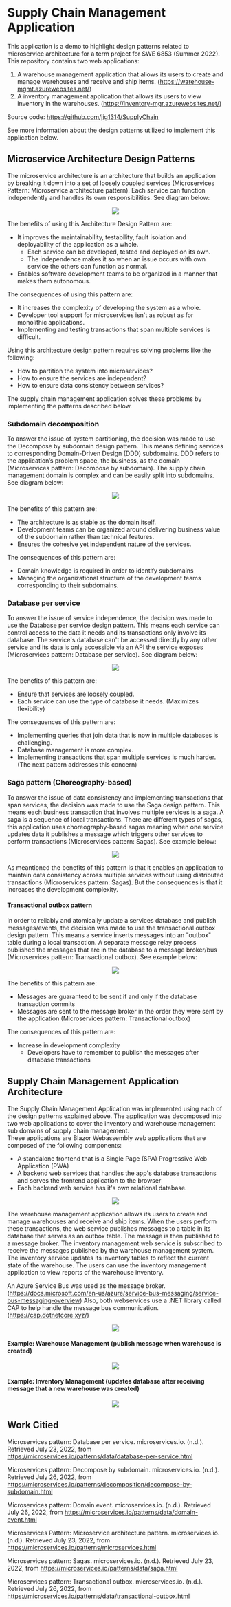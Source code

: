 # Supply Chain Management Application
This application is a demo to highlight design patterns related to microservice architecture for a term project for SWE 6853 (Summer 2022). This repository contains two web applications:  
  1. A warehouse management application that allows its users to create and manage warehouses and receive and ship items. (https://warehouse-mgmt.azurewebsites.net/)
  2. A inventory management application that allows its users to view inventory in the warehouses. (https://inventory-mgr.azurewebsites.net/)

Source code: https://github.com/jig1314/SupplyChain  

See more information about the design patterns utilized to implement this application below.

## Microservice Architecture Design Patterns
The microservice architecture is an architecture that builds an application by breaking it down into a set of loosely coupled services (Microservices Pattern: Microservice architecture pattern). Each service can function independently and handles its own responsibilities. See diagram below:

<p align="center">
  <img src="https://user-images.githubusercontent.com/10623036/181138047-1a22ba83-ab59-47b6-bbf1-f2127afaf5ab.png">
</p>

The benefits of using this Architecture Design Pattern are:
* It improves the maintainability, testability, fault isolation and deployability of the application as a whole.
  *  Each service can be developed, tested and deployed on its own.
  *  The independence makes it so when an issue occurs with own service the others can function as normal.
* Enables software development teams to be organized in a manner that makes them autonomous.

The consequences of using this pattern are:
* It increases the complexity of developing the system as a whole.
* Developer tool support for microservices isn't as robust as for monolithic applications.
* Implementing and testing transactions that span multiple services is difficult.

Using this architecture design pattern requires solving problems like the following:
* How to partition the system into microservices?
* How to ensure the services are independent?
* How to ensure data consistency between services?

The supply chain management application solves these problems by implementing the patterns described below.

### Subdomain decomposition
To answer the issue of system partitioning, the decision was made to use the Decompose by subdomain design pattern. This means defining services to corresponding Domain-Driven Design (DDD) subdomains. DDD refers to the application’s problem space, the business, as the domain (Microservices pattern: Decompose by subdomain). The supply chain management domain is complex and can be easily split into subdomains. See diagram below:

<p align="center">
  <img src="https://user-images.githubusercontent.com/10623036/181138723-948a1d25-64df-4286-abac-a33792f2e625.png">
</p>

The benefits of this pattern are:
* The architecture is as stable as the domain itself.
* Development teams can be organized around delivering business value of the subdomain rather than technical features.
* Ensures the cohesive yet independent nature of the services.

The consequences of this pattern are:
* Domain knowledge is required in order to identify subdomains 
* Managing the organizational structure of the development teams corresponding to their subdomains.

### Database per service
To answer the issue of service independence, the decision was made to use the Database per service design pattern. This means each service can control access to the data it needs and its transactions only involve its database. The service's database can't be accessed directly by any other service and its data is only accessible via an API the service exposes (Microservices pattern: Database per service). See diagram below:

<p align="center">
  <img src="https://user-images.githubusercontent.com/10623036/181138083-38d61e1c-718c-4303-a8ed-1c5390df2ddc.png">
</p>

The benefits of this pattern are:
* Ensure that services are loosely coupled.
* Each service can use the type of database it needs. (Maximizes flexibility)

The consequences of this pattern are:
* Implementing queries that join data that is now in multiple databases is challenging.
* Database management is more complex.
* Implementing transactions that span multiple services is much harder. (The next pattern addresses this concern)

### Saga pattern (Choreography-based)
To answer the issue of data consistency and implementing transactions that span services, the decision was made to use the Saga design pattern. This means each business transaction that involves multiple services is a saga. A saga is a sequence of local transactions. There are different types of sagas, this application uses choreography-based sagas meaning when one service updates data it publishes a message which triggers other services to perform transactions (Microservices pattern: Sagas). See example below:

<p align="center">
  <img src="https://user-images.githubusercontent.com/10623036/181138089-bfb35c8f-24c4-4bf0-aced-162f422f2b97.png">
</p>

As meantioned the benefits of this pattern is that it enables an application to maintain data consistency across multiple services without using distributed transactions (Microservices pattern: Sagas). But the consequences is that it increases the development complexity.

#### Transactional outbox pattern
In order to reliably and atomically update a services database and publish messages/events, the decision was made to use the transactional outbox design pattern. This means a service inserts messages into an "outbox" table during a local transaction. A separate message relay process published the messages that are in the database to a message broker/bus (Microservices pattern: Transactional outbox). See example below:

<p align="center">
  <img src="https://user-images.githubusercontent.com/10623036/181138104-a9cf264e-7f3a-47c0-abdb-949e9f20183c.png">
</p>

The benefits of this pattern are:
* Messages are guaranteed to be sent if and only if the database transaction commits
* Messages are sent to the message broker in the order they were sent by the application (Microservices pattern: Transactional outbox)

The consequences of this pattern are:
* Increase in development complexity
  * Developers have to remember to publish the messages after database transactions

## Supply Chain Management Application Architecture
The Supply Chain Management Application was implemented using each of the design patterns explained above. The application was decomposed into two web applications to cover the inventory and warehouse management sub domains of supply chain management.  
These applications are Blazor Webassembly web applications that are composed of the following components:
* A standalone frontend that is a Single Page (SPA) Progressive Web Application (PWA)
* A backend web services that handles the app's database transactions and serves the frontend application to the browser
* Each backend web service has it's own relational database. 

<p align="center">
  <img src="https://user-images.githubusercontent.com/10623036/181141998-c5633d74-2bac-4cda-919a-eceb32dfa086.png">
</p>

The warehouse management application allows its users to create and manage warehouses and receive and ship items. When the users perform these transactions, the web service publishes messages to a table in its database that serves as an outbox table. The message is then published to a message broker. The inventory management web service is subscribed to receive the messages published by the warehouse management system. The inventory service updates its inventory tables to reflect the current state of the warehouse. The users can use the inventory management application to view reports of the warehouse inventory.

An Azure Service Bus was used as the message broker. (https://docs.microsoft.com/en-us/azure/service-bus-messaging/service-bus-messaging-overview) Also, both webservices use a .NET library called CAP to help handle the message bus communication. (https://cap.dotnetcore.xyz/)

<p align="center">
  <img src="https://user-images.githubusercontent.com/10623036/181141999-2c7add2c-034f-42c8-8575-95bffc8a983d.png">
</p>

#### Example: Warehouse Management (publish message when warehouse is created)
<p align="center">
  <img src="https://user-images.githubusercontent.com/10623036/181152402-32f28eef-7b3f-418e-b5bc-d225b3a174e2.png">
</p>

#### Example: Inventory Management (updates database after receiving message that a new warehouse was created)
<p align="center">
  <img src="https://user-images.githubusercontent.com/10623036/181151555-ec791ea1-774d-4d5f-91bc-ab20f454e50f.png">
</p>

## Work Citied
Microservices pattern: Database per service. microservices.io. (n.d.). Retrieved July 23, 2022, from https://microservices.io/patterns/data/database-per-service.html

Microservices pattern: Decompose by subdomain. microservices.io. (n.d.). Retrieved July 26, 2022, from https://microservices.io/patterns/decomposition/decompose-by-subdomain.html 

Microservices pattern: Domain event. microservices.io. (n.d.). Retrieved July 26, 2022, from https://microservices.io/patterns/data/domain-event.html 

Microservices Pattern: Microservice architecture pattern. microservices.io. (n.d.). Retrieved July 23, 2022, from https://microservices.io/patterns/microservices.html

Microservices pattern: Sagas. microservices.io. (n.d.). Retrieved July 23, 2022, from https://microservices.io/patterns/data/saga.html

Microservices pattern: Transactional outbox. microservices.io. (n.d.). Retrieved July 26, 2022, from https://microservices.io/patterns/data/transactional-outbox.html 